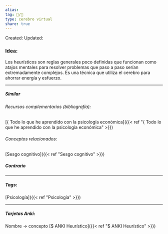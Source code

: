 ```yaml
---
alias: 
tag: 📝/🌱
type: cerebro virtual
share: true
---
```

Created: 
Updated: 


### Idea:
Los heurísticos son reglas generales poco definidas que funcionan como atajos mentales para resolver problemas que paso a paso serían extremadamente complejos.
Es una técnica que utiliza el cerebro para ahorrar energía y esfuerzo.

---
##### Similar
###### Recursos complementarios (bibliografía):
[{ Todo lo que he aprendido con la psicología económica]({{< ref "{ Todo lo que he aprendido con la psicología económica" >}})
###### Conceptos relacionados:
[Sesgo cognitivo]({{< ref "Sesgo cognitivo" >}})
##### Contrario


---
##### Tags:
[Psicología]({{< ref "Psicología" >}})

---
##### Tarjetas Anki:
Nombre → concepto
[$ ANKI Heurístico]({{< ref "$ ANKI Heurístico" >}})